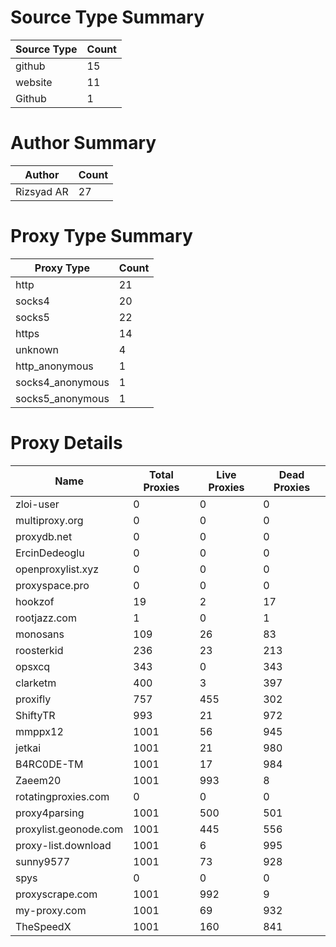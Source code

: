 # Source Type Summary

| Source Type | Count |
|-------------|-------|
| github | 15 |
| website | 11 |
| Github | 1 |


# Author Summary

| Author | Count |
|--------|-------|
| Rizsyad AR | 27 |


# Proxy Type Summary

| Proxy Type | Count |
|------------|-------|
| http | 21 |
| socks4 | 20 |
| socks5 | 22 |
| https | 14 |
| unknown | 4 |
| http_anonymous | 1 |
| socks4_anonymous | 1 |
| socks5_anonymous | 1 |


# Proxy Details

| Name | Total Proxies | Live Proxies | Dead Proxies |
|------|---------------|--------------|---------------|
| zloi-user | 0 | 0 | 0 |
| multiproxy.org | 0 | 0 | 0 |
| proxydb.net | 0 | 0 | 0 |
| ErcinDedeoglu | 0 | 0 | 0 |
| openproxylist.xyz | 0 | 0 | 0 |
| proxyspace.pro | 0 | 0 | 0 |
| hookzof | 19 | 2 | 17 |
| rootjazz.com | 1 | 0 | 1 |
| monosans | 109 | 26 | 83 |
| roosterkid | 236 | 23 | 213 |
| opsxcq | 343 | 0 | 343 |
| clarketm | 400 | 3 | 397 |
| proxifly | 757 | 455 | 302 |
| ShiftyTR | 993 | 21 | 972 |
| mmppx12 | 1001 | 56 | 945 |
| jetkai | 1001 | 21 | 980 |
| B4RC0DE-TM | 1001 | 17 | 984 |
| Zaeem20 | 1001 | 993 | 8 |
| rotatingproxies.com | 0 | 0 | 0 |
| proxy4parsing | 1001 | 500 | 501 |
| proxylist.geonode.com | 1001 | 445 | 556 |
| proxy-list.download | 1001 | 6 | 995 |
| sunny9577 | 1001 | 73 | 928 |
| spys | 0 | 0 | 0 |
| proxyscrape.com | 1001 | 992 | 9 |
| my-proxy.com | 1001 | 69 | 932 |
| TheSpeedX | 1001 | 160 | 841 |
